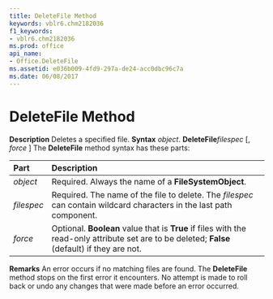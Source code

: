 ```yaml
---
title: DeleteFile Method
keywords: vblr6.chm2182036
f1_keywords:
- vblr6.chm2182036
ms.prod: office
api_name:
- Office.DeleteFile
ms.assetid: e036b009-4fd9-297a-de24-acc0dbc96c7a
ms.date: 06/08/2017
---
```



# DeleteFile Method



 **Description**
Deletes a specified file.
 **Syntax**
 _object_. **DeleteFile**_filespec_ [, _force_ ]
The  **DeleteFile** method syntax has these parts:


|**Part**|**Description**|
|:-----|:-----|
| _object_|Required. Always the name of a  **FileSystemObject**.|
| _filespec_|Required. The name of the file to delete. The  _filespec_ can contain wildcard characters in the last path component.|
| _force_|Optional.  **Boolean** value that is **True** if files with the read-only attribute set are to be deleted; **False** (default) if they are not.|
 **Remarks**
An error occurs if no matching files are found. The  **DeleteFile** method stops on the first error it encounters. No attempt is made to roll back or undo any changes that were made before an error occurred.

